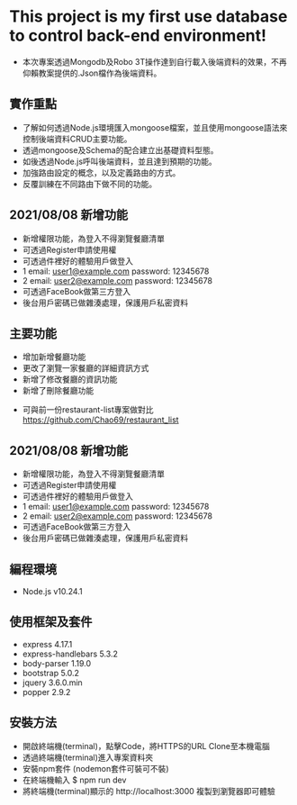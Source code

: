 # This project is my first use database to control back-end environment!
* 本次專案透過Mongodb及Robo 3T操作達到自行載入後端資料的效果，不再仰賴教案提供的.Json檔作為後端資料。
## 實作重點
- 了解如何透過Node.js環境匯入mongoose檔案，並且使用mongoose語法來控制後端資料CRUD主要功能。
- 透過mongoose及Schema的配合建立出基礎資料型態。
- 如後透過Node.js呼叫後端資料，並且達到預期的功能。
- 加強路由設定的概念，以及定義路由的方式。
- 反覆訓練在不同路由下做不同的功能。
## 2021/08/08 新增功能
- 新增權限功能，為登入不得瀏覽餐廳清單
- 可透過Register申請使用權
- 可透過件裡好的體驗用戶做登入
- 1 email: user1@example.com password: 12345678
- 2 email: user2@example.com password: 12345678
- 可透過FaceBook做第三方登入
- 後台用戶密碼已做雜湊處理，保護用戶私密資料
## 主要功能
- 增加新增餐廳功能
- 更改了瀏覽一家餐廳的詳細資訊方式
- 新增了修改餐廳的資訊功能
- 新增了刪除餐廳功能
* 可與前一份restaurant-list專案做對比 https://github.com/Chao69/restaurant_list
## 2021/08/08 新增功能
- 新增權限功能，為登入不得瀏覽餐廳清單
- 可透過Register申請使用權
- 可透過件裡好的體驗用戶做登入
- 1 email: user1@example.com password: 12345678
- 2 email: user2@example.com password: 12345678
- 可透過FaceBook做第三方登入
- 後台用戶密碼已做雜湊處理，保護用戶私密資料
## 編程環境
* Node.js v10.24.1
## 使用框架及套件
* express 4.17.1
* express-handlebars 5.3.2
* body-parser 1.19.0
* bootstrap 5.0.2
* jquery 3.6.0.min
* popper 2.9.2
## 安裝方法
- 開啟終端機(terminal)，點擊Code，將HTTPS的URL Clone至本機電腦
- 透過終端機(terminal)進入專案資料夾
- 安裝npm套件 (nodemon套件可裝可不裝)
- 在終端機輸入 $ npm run dev
- 將終端機(terminal)顯示的 http://localhost:3000 複製到瀏覽器即可體驗
